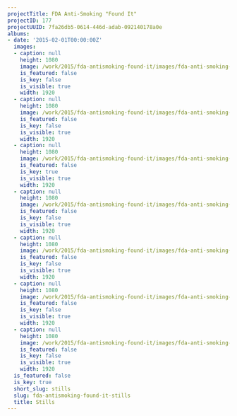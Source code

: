 ```yaml
---
projectTitle: FDA Anti-Smoking "Found It"
projectID: 177
projectUUID: 7fa26db5-0614-446d-adab-092140178a0e
albums:
- date: '2015-02-01T00:00:00Z'
  images:
  - caption: null
    height: 1080
    image: /work/2015/fda-antismoking-found-it/images/fda-anti-smoking-found-it-01.jpg
    is_featured: false
    is_key: false
    is_visible: true
    width: 1920
  - caption: null
    height: 1080
    image: /work/2015/fda-antismoking-found-it/images/fda-anti-smoking-found-it-02.jpg
    is_featured: false
    is_key: false
    is_visible: true
    width: 1920
  - caption: null
    height: 1080
    image: /work/2015/fda-antismoking-found-it/images/fda-anti-smoking-found-it-03.jpg
    is_featured: false
    is_key: true
    is_visible: true
    width: 1920
  - caption: null
    height: 1080
    image: /work/2015/fda-antismoking-found-it/images/fda-anti-smoking-found-it-04.jpg
    is_featured: false
    is_key: false
    is_visible: true
    width: 1920
  - caption: null
    height: 1080
    image: /work/2015/fda-antismoking-found-it/images/fda-anti-smoking-found-it-05.jpg
    is_featured: false
    is_key: false
    is_visible: true
    width: 1920
  - caption: null
    height: 1080
    image: /work/2015/fda-antismoking-found-it/images/fda-anti-smoking-found-it-06.jpg
    is_featured: false
    is_key: false
    is_visible: true
    width: 1920
  - caption: null
    height: 1080
    image: /work/2015/fda-antismoking-found-it/images/fda-anti-smoking-found-it-07.jpg
    is_featured: false
    is_key: false
    is_visible: true
    width: 1920
  is_featured: false
  is_key: true
  short_slug: stills
  slug: fda-antismoking-found-it-stills
  title: Stills
---
```


